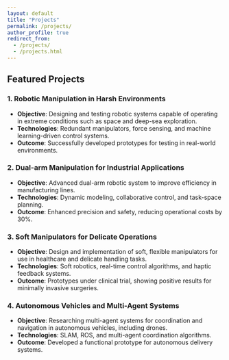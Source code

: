 ```yaml
---
layout: default
title: "Projects"
permalink: /projects/
author_profile: true
redirect_from:
  - /projects/
  - /projects.html
---
```


## Featured Projects

### 1. **Robotic Manipulation in Harsh Environments**
   - **Objective**: Designing and testing robotic systems capable of operating in extreme conditions such as space and deep-sea exploration.
   - **Technologies**: Redundant manipulators, force sensing, and machine learning-driven control systems.
   - **Outcome**: Successfully developed prototypes for testing in real-world environments.

### 2. **Dual-arm Manipulation for Industrial Applications**
   - **Objective**: Advanced dual-arm robotic system to improve efficiency in manufacturing lines.
   - **Technologies**: Dynamic modeling, collaborative control, and task-space planning.
   - **Outcome**: Enhanced precision and safety, reducing operational costs by 30%.

### 3. **Soft Manipulators for Delicate Operations**
   - **Objective**: Design and implementation of soft, flexible manipulators for use in healthcare and delicate handling tasks.
   - **Technologies**: Soft robotics, real-time control algorithms, and haptic feedback systems.
   - **Outcome**: Prototypes under clinical trial, showing positive results for minimally invasive surgeries.

### 4. **Autonomous Vehicles and Multi-Agent Systems**
   - **Objective**: Researching multi-agent systems for coordination and navigation in autonomous vehicles, including drones.
   - **Technologies**: SLAM, ROS, and multi-agent coordination algorithms.
   - **Outcome**: Developed a functional prototype for autonomous delivery systems.